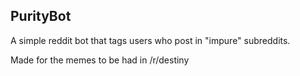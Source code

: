 ## PurityBot

A simple reddit bot that tags users who post in "impure" subreddits.

Made for the memes to be had in /r/destiny